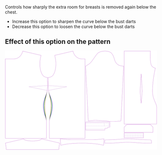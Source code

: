 Controls how sharply the extra room for breasts is removed again below the chest.

-   Increase this option to sharpen the curve below the bust darts
-   Decrease this option to loosen the curve below the bust darts

## Effect of this option on the pattern

![This image shows the effect of this option by superimposing several variants that have a different value for this option](simone_contour_sample.svg "Effect of this option on the pattern")
